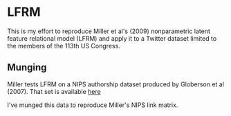 LFRM
====

This is my effort to reproduce Miller et al's (2009) nonparametric latent 
feature relational model (LFRM) and apply it to a Twitter dataset limited to
the members of the 113th US Congress.

Munging
-------
Miller tests LFRM on a NIPS authorship dataset produced by Globerson et al
(2007). That set is available [here](http://ai.stanford.edu/~gal/)

I've munged this data to reproduce Miller's NIPS link matrix.
